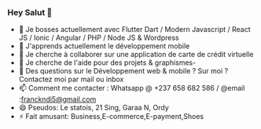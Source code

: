 ### Hey Salut 👋

<!--
**garaa2n/garaa2n** is a ✨ _special_ ✨ repository because its `README.md` (this file) appears on your GitHub profile.
-->

- 🔭 Je bosses actuellement avec Flutter Dart / Modern Javascript / React JS / Ionic / Angular / PHP / Node JS & Wordpress
- 🌱 J'apprends actuellement le développement mobile
- 👯 Je cherche à collaborer sur une application de carte de crédit virtuelle
- 🤔 Je cherche de l'aide pour des projets & graphismes- 
- 💬 Des questions sur le Développement web & mobile ? Sur moi ? Contactez moi par mail ou inbox
- 📫 Comment me contacter : Whatsapp @ +237 658 682 586 / @email :franckndi5@gmail.com
- 😄 Pseudos: Le statois, 21 Sing, Garaa N, Ordy
- ⚡ Fait amusant: Business,E-commerce,E-payment,Shoes

